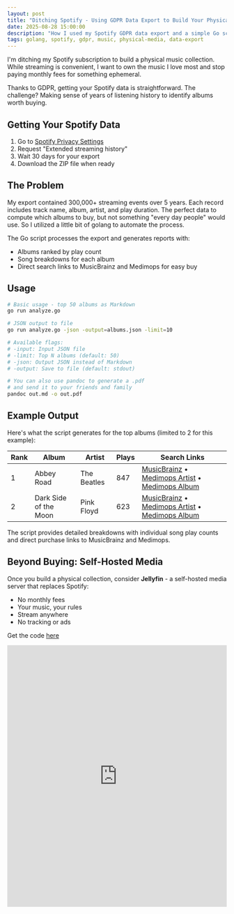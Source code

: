 ```yaml
---
layout: post
title: "Ditching Spotify - Using GDPR Data Export to Build Your Physical Music Collection"
date: 2025-08-28 15:00:00
description: "How I used my Spotify GDPR data export and a simple Go script to identify which albums to buy when transitioning away from streaming subscriptions"
tags: golang, spotify, gdpr, music, physical-media, data-export
---
```


I'm ditching my Spotify subscription to build a physical music collection. While streaming is convenient, I want to own the music I love most and stop paying monthly fees for something ephemeral.

Thanks to GDPR, getting your Spotify data is straightforward. The challenge? Making sense of years of listening history to identify albums worth buying.

## Getting Your Spotify Data

1. Go to [Spotify Privacy Settings](https://www.spotify.com/account/privacy/)
2. Request "Extended streaming history"
3. Wait 30 days for your export
4. Download the ZIP file when ready

## The Problem

My export contained 300,000+ streaming events over 5 years. Each record includes track name, album, artist, and play duration. The perfect data to compute which albums to buy, but not something "every day people" would use. So I utilized a little bit of golang to automate the process.

The Go script processes the export and generates reports with:

- Albums ranked by play count
- Song breakdowns for each album
- Direct search links to MusicBrainz and Medimops for easy buy

## Usage

```bash
# Basic usage - top 50 albums as Markdown
go run analyze.go

# JSON output to file
go run analyze.go -json -output=albums.json -limit=10

# Available flags:
# -input: Input JSON file
# -limit: Top N albums (default: 50)
# -json: Output JSON instead of Markdown
# -output: Save to file (default: stdout)

# You can also use pandoc to generate a .pdf
# and send it to your friends and family
pandoc out.md -o out.pdf
```

## Example Output

Here's what the script generates for the top albums (limited to 2 for this example):

| Rank | Album                 | Artist      | Plays | Search Links                                                                                                                                                                                                                                                                                                                    |
| ---- | --------------------- | ----------- | ----- | ------------------------------------------------------------------------------------------------------------------------------------------------------------------------------------------------------------------------------------------------------------------------------------------------------------------------------- |
| 1    | Abbey Road            | The Beatles | 847   | [MusicBrainz](https://musicbrainz.org/search?query=The+Beatles+Abbey+Road&type=release&limit=25&method=indexed) • [Medimops Artist](https://www.medimops.de/produkte-C0/?fcIsSearch=1&searchparam=The+Beatles) • [Medimops Album](https://www.medimops.de/produkte-C0/?fcIsSearch=1&searchparam=Abbey+Road)                     |
| 2    | Dark Side of the Moon | Pink Floyd  | 623   | [MusicBrainz](https://musicbrainz.org/search?query=Pink+Floyd+Dark+Side+of+the+Moon&type=release&limit=25&method=indexed) • [Medimops Artist](https://www.medimops.de/produkte-C0/?fcIsSearch=1&searchparam=Pink+Floyd) • [Medimops Album](https://www.medimops.de/produkte-C0/?fcIsSearch=1&searchparam=Dark+Side+of+the+Moon) |

The script provides detailed breakdowns with individual song play counts and direct purchase links to MusicBrainz and Medimops.

## Beyond Buying: Self-Hosted Media

Once you build a physical collection, consider **Jellyfin** - a self-hosted media server that replaces Spotify:

- No monthly fees
- Your music, your rules
- Stream anywhere
- No tracking or ads

Get the code [here](https://gist.github.com/b3n3d17/35396864edc961d352f2a7f9472ddba2)

<iframe src="https://gist.github.com/b3n3d17/35396864edc961d352f2a7f9472ddba2.pibb" width="100%" height="600" frameborder="0"></iframe>
